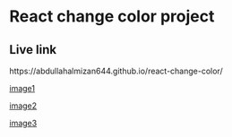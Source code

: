 <h1>React change color project</h1>
<h2>Live link</h2>
https://abdullahalmizan644.github.io/react-change-color/

[image1](image/img1.png)

[image2](image/img1.png)

[image3](image/img1.png)
